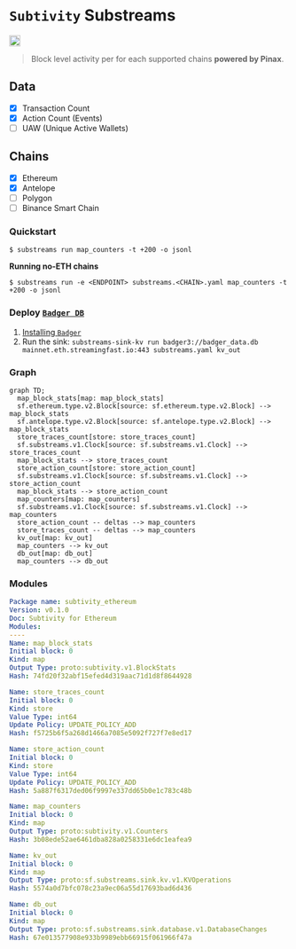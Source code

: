 # `Subtivity` Substreams

[<img alt="GitHub Workflow Status" src="https://img.shields.io/github/actions/workflow/status/pinax-network/subtivity-substreams/ci.yml?branch=main&style=for-the-badge" height="20">](https://github.com/pinax-network/subtivity-substreams/actions?query=branch%3Amain)

> Block level activity per for each supported chains **powered by Pinax**.

## Data

- [x] Transaction Count
- [x] Action Count (Events)
- [ ] UAW (Unique Active Wallets)

## Chains

- [x] Ethereum
- [x] Antelope
- [ ] Polygon
- [ ] Binance Smart Chain

### Quickstart

```
$ substreams run map_counters -t +200 -o jsonl
```

**Running no-ETH chains**

```
$ substreams run -e <ENDPOINT> substreams.<CHAIN>.yaml map_counters -t +200 -o jsonl
```

### Deploy [`Badger DB`](https://github.com/dgraph-io/badger)

1. [Installing `Badger`](https://github.com/dgraph-io/badger#installing)
2. Run the sink: `substreams-sink-kv run badger3://badger_data.db mainnet.eth.streamingfast.io:443 substreams.yaml kv_out`


### Graph

```mermaid
graph TD;
  map_block_stats[map: map_block_stats]
  sf.ethereum.type.v2.Block[source: sf.ethereum.type.v2.Block] --> map_block_stats
  sf.antelope.type.v2.Block[source: sf.antelope.type.v2.Block] --> map_block_stats
  store_traces_count[store: store_traces_count]
  sf.substreams.v1.Clock[source: sf.substreams.v1.Clock] --> store_traces_count
  map_block_stats --> store_traces_count
  store_action_count[store: store_action_count]
  sf.substreams.v1.Clock[source: sf.substreams.v1.Clock] --> store_action_count
  map_block_stats --> store_action_count
  map_counters[map: map_counters]
  sf.substreams.v1.Clock[source: sf.substreams.v1.Clock] --> map_counters
  store_action_count -- deltas --> map_counters
  store_traces_count -- deltas --> map_counters
  kv_out[map: kv_out]
  map_counters --> kv_out
  db_out[map: db_out]
  map_counters --> db_out
```

### Modules

```yaml
Package name: subtivity_ethereum
Version: v0.1.0
Doc: Subtivity for Ethereum
Modules:
----
Name: map_block_stats
Initial block: 0
Kind: map
Output Type: proto:subtivity.v1.BlockStats
Hash: 74fd20f32abf15efed4d319aac71d1d8f8644928

Name: store_traces_count
Initial block: 0
Kind: store
Value Type: int64
Update Policy: UPDATE_POLICY_ADD
Hash: f5725b6f5a268d1466a7085e5092f727f7e8ed17

Name: store_action_count
Initial block: 0
Kind: store
Value Type: int64
Update Policy: UPDATE_POLICY_ADD
Hash: 5a887f6317ded06f9997e337dd65b0e1c783c48b

Name: map_counters
Initial block: 0
Kind: map
Output Type: proto:subtivity.v1.Counters
Hash: 3b08ede52ae6461dba828a0258331e6dc1eafea9

Name: kv_out
Initial block: 0
Kind: map
Output Type: proto:sf.substreams.sink.kv.v1.KVOperations
Hash: 5574a0d7bfc078c23a9ec06a55d17693bad6d436

Name: db_out
Initial block: 0
Kind: map
Output Type: proto:sf.substreams.sink.database.v1.DatabaseChanges
Hash: 67e013577908e933b9989ebb66915f061966f47a
```
